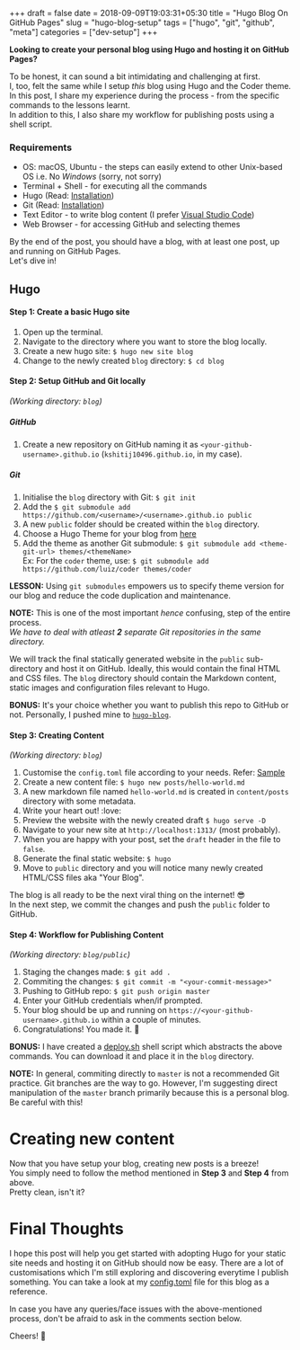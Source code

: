 +++
draft = false
date = 2018-09-09T19:03:31+05:30
title = "Hugo Blog On GitHub Pages"
slug = "hugo-blog-setup"
tags = ["hugo", "git", "github", "meta"]
categories = ["dev-setup"]
+++

**Looking to create your personal blog using Hugo and hosting it on GitHub Pages?**  

To be honest, it can sound a bit intimidating and challenging at first.  
I, too, felt the same while I setup *this* blog using Hugo and the Coder theme.  
In this post, I share my experience during the process - from the specific commands to the lessons learnt.  
In addition to this, I also share my workflow for publishing posts using a shell script.  

### Requirements
- OS: macOS, Ubuntu - the steps can easily extend to other Unix-based OS i.e. No *Windows* (sorry, not sorry)
- Terminal + Shell - for executing all the commands
- Hugo (Read: [Installation](https://gohugo.io/getting-started/installing/))
- Git (Read: [Installation](https://www.atlassian.com/git/tutorials/install-git))
- Text Editor - to write blog content (I prefer [Visual Studio Code](https://code.visualstudio.com/download))
- Web Browser - for accessing GitHub and selecting themes

By the end of the post, you should have a blog, with at least one post, up and running on GitHub Pages.  
Let's dive in!

## Hugo

#### Step 1: Create a basic Hugo site
1. Open up the terminal.
2. Navigate to the directory where you want to store the blog locally.
3. Create a new hugo site: ```$ hugo new site blog```
4. Change to the newly created `blog` directory: ```$ cd blog```

#### Step 2: Setup GitHub and Git locally
*(Working directory: `blog`)*

##### GitHub
1. Create a new repository on GitHub naming it as `<your-github-username>.github.io`
(`kshitij10496.github.io`, in my case).

##### Git
1. Initialise the `blog` directory with Git: `$ git init`
2. Add the `$ git submodule add https://github.com/<username>/<username>.github.io public`
3. A new `public` folder should be created within the `blog` directory.
4. Choose a Hugo Theme for your blog from [here](https://themes.gohugo.io/)
5. Add the theme as another Git submodule: `$ git submodule add <theme-git-url> themes/<themeName>`  
Ex: For the `coder` theme, use: `$ git submodule add https://github.com/luiz/coder themes/coder`

**LESSON:** Using `git submodules` empowers us to specify theme version for our blog and reduce the code duplication and maintenance.

**NOTE:** This is one of the most important *hence* confusing, step of the entire process.    
*We have to deal with atleast **2** separate Git repositories in the same directory.*

We will track the final statically generated website in the `public` sub-directory and host it on GitHub. 
Ideally, this would contain the final HTML and CSS files. The `blog` directory should contain the Markdown content, 
static images and configuration files relevant to Hugo.

**BONUS:** It's your choice whether you want to publish this repo to GitHub or not. Personally, I pushed mine to [`hugo-blog`](https://github.com/kshitij10496/hugo-blog).

#### Step 3: Creating Content
*(Working directory: `blog`)*

1. Customise the `config.toml` file according to your needs. Refer: [Sample](https://gist.github.com/kshitij10496/1f6801be9c2e1d2e1ea9855b18b0bd82#file-config-toml)
2. Create a new content file: `$ hugo new posts/hello-world.md`
3. A new markdown file named `hello-world.md` is created in `content/posts` directory with some metadata.
4. Write your heart out! :love:
5. Preview the website with the newly created draft `$ hugo serve -D`
6. Navigate to your new site at `http://localhost:1313/` (most probably).
7. When you are happy with your post, set the `draft` header in the file to `false`.
8. Generate the final static website: `$ hugo`
9.  Move to `public` directory and you will notice many newly created HTML/CSS files aka "Your Blog".

The blog is all ready to be the next viral thing on the internet! :sunglasses:  
In the next step, we commit the changes and push the `public` folder to GitHub.

#### Step 4: Workflow for Publishing Content
*(Working directory: `blog/public`)*

1. Staging the changes made: `$ git add .`
2. Commiting the changes: `$ git commit -m "<your-commit-message>"`
3. Pushing to GitHub repo: `$ git push origin master`
4. Enter your GitHub credentials when/if prompted.
5. Your blog should be up and running on `https://<your-github-username>.github.io` within a couple of minutes.
6. Congratulations! You made it. :clap:

**BONUS:** I have created a [deploy.sh](https://gist.github.com/kshitij10496/7f1130979cae450ed0812cbd9d8dd7f4#file-deploy-sh) shell script which abstracts the above commands. You can download it and place it in the `blog` directory. 

**NOTE:** In general, commiting directly to `master` is not a recommended Git practice. Git branches are the way to go.
However, I'm suggesting direct manipulation of the `master` branch primarily because this is a personal blog.
Be careful with this!

# Creating new content

Now that you have setup your blog, creating new posts is a breeze!  
You simply need to follow the method mentioned in **Step 3** and **Step 4** from above.  
Pretty clean, isn't it?

# Final Thoughts

I hope this post will help you get started with adopting Hugo for your static site needs and hosting it on GitHub should now be easy.
There are a lot of customisations which I'm still exploring and discovering everytime I publish something.
You can take a look at my [config.toml](https://github.com/kshitij10496/hugo-blog/blob/master/config.toml) file for this blog as a reference.

In case you have any queries/face issues with the above-mentioned process, don't be afraid to ask in the comments section below.  

Cheers! :beer: